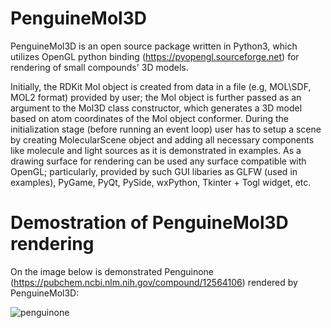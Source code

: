 # PenguineMol3D
PenguineMol3D is an open source package written in Python3, which utilizes OpenGL python binding (https://pyopengl.sourceforge.net) for rendering of small compounds' 3D models. 

Initially, the RDKit Mol object is created from data in a file (e.g, MOL\SDF, MOL2 format) provided by user; the Mol object is further passed as an argument to the Mol3D class constructor, which generates a 3D model based on atom coordinates of the Mol object conformer. During the initialization stage (before running an event loop) user has to setup a scene by creating MolecularScene object and adding all necessary components like molecule and light sources as it is demonstrated in examples. As a drawing surface for rendering can be used any surface compatible with OpenGL; particularly, provided by such GUI libaries as GLFW (used in examples), PyGame, PyQt, PySide, wxPython, Tkinter + Togl widget, etc.

# Demostration of PenguineMol3D rendering
On the image below is demonstrated Penguinone (https://pubchem.ncbi.nlm.nih.gov/compound/12564106) rendered by PenguineMol3D:

![penguinone](https://github.com/YevhenKustovskiy/penguinemol3d/assets/136888021/12320171-5957-4ad7-b53e-c0246bc743cc)
